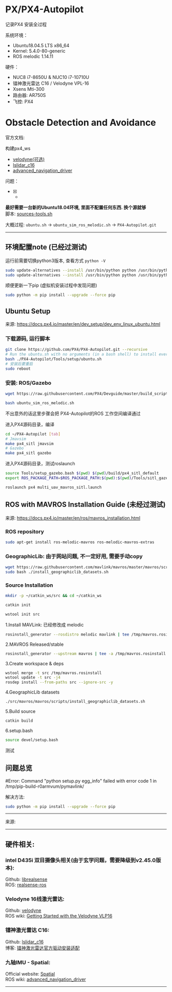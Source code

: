 # PX/PX4-Autopilot

记录PX4 安装全过程

系统环境： 
- Ubuntu18.04.5 LTS x86_64 
- Kernel: 5.4.0-80-generic
- ROS melodic 1.14.11

硬件：
- NUC8 i7-8650U & NUC10 i7-10710U
- 镭神激光雷达 C16 / Velodyne VPL-16
- Xsens Mti-300
- 路由器: AR750S
- 飞控: PX4

# Obstacle Detection and Avoidance

官方文档: 

构建px4_ws

* [velodyne(可选)](../data/Velodyne_16.md)
* [lslidar_c16](../data/lslidar_c16.md)
* [advanced_navigation_driver](../data/Spatial.md)

问题：
- [x] -

**最好需要一台新的Ubuntu18.04环境, 里面不配置任何东西. 换个源就够**           
脚本: [sources-tools.sh](../scripts/sources-tools.sh)

大概过程:  `ubuntu.sh` -> `ubuntu_sim_ros_melodic.sh` -> `PX4-Autopilot.git`

----
## 环境配置note (已经过测试)

运行前需要切换python3版本, 查看方式 `python -V`
``` bash
sudo update-alternatives --install /usr/bin/python python /usr/bin/python2 100
sudo update-alternatives --install /usr/bin/python python /usr/bin/python3 150
``` 

顺便更新一下pip (虚拟机安装过程中发现问题)
``` bash 
sudo python -m pip install --upgrade --force pip 
``` 

## Ubuntu Setup

来源: https://docs.px4.io/master/en/dev_setup/dev_env_linux_ubuntu.html     

### 下载源码, 运行脚本
``` bash 
git clone https://github.com/PX4/PX4-Autopilot.git --recursive
# Run the ubuntu.sh with no arguments (in a bash shell) to install everything
bash ./PX4-Autopilot/Tools/setup/ubuntu.sh
# 安装后要重启
sudo reboot
``` 


### 安装: ROS/Gazebo

``` bash 
wget https://raw.githubusercontent.com/PX4/Devguide/master/build_scripts/ubuntu_sim_ros_melodic.sh

bash ubuntu_sim_ros_melodic.sh
``` 
不出意外的话这里步骤会把 PX4-Autopilot的ROS 工作空间编译通过


进入PX4源码目录，编译
``` bash 
cd ~/PX4-Autopilot [tab]
# Jmavsim
make px4_sitl jmavsim
# Gazebo
make px4_sitl gazebo
``` 
进入PX4源码目录，测试roslaunch
``` bash 
source Tools/setup_gazebo.bash $(pwd) $(pwd)/build/px4_sitl_default
export ROS_PACKAGE_PATH=$ROS_PACKAGE_PATH:$(pwd):$(pwd)/Tools/sitl_gazebo

roslaunch px4 multi_uav_mavros_sitl.launch
``` 


## ROS with MAVROS Installation Guide (未经过测试)
来源: https://docs.px4.io/master/en/ros/mavros_installation.html

### ROS repository
``` bash 
sudo apt-get install ros-melodic-mavros ros-melodic-mavros-extras
``` 
### GeographicLib: 由于网站问题, 不一定好用, 需要手动copy
``` bash 
wget https://raw.githubusercontent.com/mavlink/mavros/master/mavros/scripts/install_geographiclib_datasets.sh
sudo bash ./install_geographiclib_datasets.sh 
``` 
### Source Installation
``` bash 
mkdir -p ~/catkin_ws/src && cd ~/catkin_ws

catkin init

wstool init src
``` 

1.Install MAVLink: 已经修改成 melodic
``` bash 
rosinstall_generator --rosdistro melodic mavlink | tee /tmp/mavros.rosinstall
``` 
2.MAVROS Released/stable
``` bash
rosinstall_generator --upstream mavros | tee -a /tmp/mavros.rosinstall
``` 
3.Create workspace & deps
``` bash
wstool merge -t src /tmp/mavros.rosinstall
wstool update -t src -j4
rosdep install --from-paths src --ignore-src -y
``` 
4.GeographicLib datasets
``` bash
./src/mavros/mavros/scripts/install_geographiclib_datasets.sh
``` 
5.Build source
``` bash
catkin build
``` 
6.setup.bash
``` bash
source devel/setup.bash
``` 

测试

## 问题总览

#Error:
Command "python setup.py egg_info" failed with error code 1 in /tmp/pip-build-r0armvum/pymavlink/

解决方法: 
``` bash 
sudo python -m pip install --upgrade --force pip 
``` 

----

来源:        

----

## 硬件相关:
### intel D435i 双目摄像头相关(由于玄学问题，需要降级到v2.45.0版本):  
Github: [librealsense](https://github.com/IntelRealSense/librealsense/releases/tag/v2.45.0)      
ROS: [realsense-ros](https://github.com/IntelRealSense/realsense-ros)

### Velodyne 16线激光雷达:     
Github:  [velodyne](https://github.com/ros-drivers/velodyne.git)        
ROS wiki: [Getting Started with the Velodyne VLP16](http://wiki.ros.org/velodyne/Tutorials/Getting%20Started%20with%20the%20Velodyne%20VLP16)

### 镭神激光雷达 C16:    
Github:  [lslidar_c16](https://github.com/tianb03/lslidar_c16)      
博客: [镭神激光雷达官方驱动安装适配](https://www.jianshu.com/p/d8efdf333e98)

### 九轴IMU - Spatial:     
Official website: [Spatial](https://www.advancednavigation.com/products/spatial)        
ROS wiki: [advanced_navigation_driver](http://wiki.ros.org/advanced_navigation_driver)   


----
[Paper: LOAM-L]:paper/LOAM:%20Lidar%20Odometry%20and%20Mapping%20in%20Real-time.pdf
[Paper: LVI-SAM-L]:paper/LVI-SAM.pdf
[知乎LeGO-L]:https://zhuanlan.zhihu.com/p/382460472
[BlogLeGO-L]:https://blog.csdn.net/learning_tortosie/article/details/86527542
[Github中文注释-L]:https://github.com/wykxwyc/LeGO-LOAM_NOTED
[知乎3D激光SLAM系统-L]:https://zhuanlan.zhihu.com/p/374933500